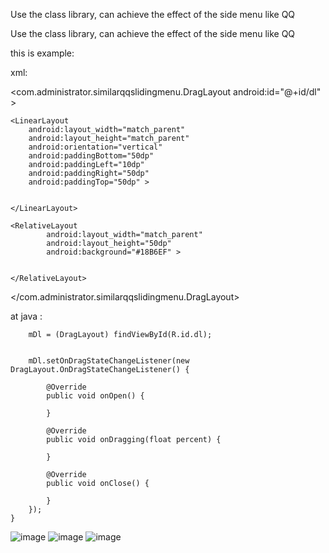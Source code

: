 


Use the class library, can achieve the effect of the side menu like QQ





Use the class library, can achieve the effect of the side menu like QQ


this is example:

xml:

<com.administrator.similarqqslidingmenu.DragLayout
       android:id="@+id/dl" >

    <LinearLayout
        android:layout_width="match_parent"
        android:layout_height="match_parent"
        android:orientation="vertical"
        android:paddingBottom="50dp"
        android:paddingLeft="10dp"
        android:paddingRight="50dp"
        android:paddingTop="50dp" >


    </LinearLayout>

    <RelativeLayout
            android:layout_width="match_parent"
            android:layout_height="50dp"
            android:background="#18B6EF" >


    </RelativeLayout>



</com.administrator.similarqqslidingmenu.DragLayout>



at java :





        mDl = (DragLayout) findViewById(R.id.dl);


        mDl.setOnDragStateChangeListener(new DragLayout.OnDragStateChangeListener() {

            @Override
            public void onOpen() {

            }

            @Override
            public void onDragging(float percent) {

            }

            @Override
            public void onClose() {

            }
        });
    }


![image](SimilarQQSlidingMenus/QQ图片20151105000638.png)
![image](SimilarQQSlidingMenus/QQ图片20151105000645.png)
![image](SimilarQQSlidingMenus/QQ图片20151105000653.png)